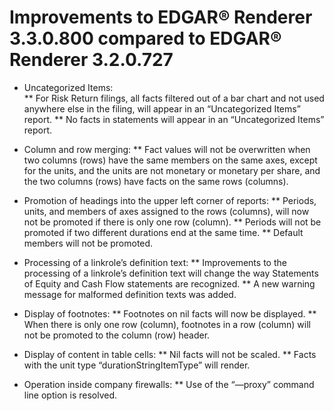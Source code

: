 # Improvements to EDGAR® Renderer 3.3.0.800 compared to EDGAR® Renderer 3.2.0.727

* Uncategorized Items:  
** For Risk Return filings, all facts filtered out of a bar chart and not used anywhere else in the filing, will appear in an “Uncategorized Items” report.
** No facts in statements will appear in an “Uncategorized Items” report.

* Column and row merging:
** Fact values will not be overwritten when two columns (rows) have the same members on the same axes, except for the units, and the units are not monetary or monetary per share, and the two columns (rows) have facts on the same rows (columns).

* Promotion of headings into the upper left corner of reports:
** Periods, units, and members of axes assigned to the rows (columns), will now not be promoted if there is only one row (column).
** Periods will not be promoted if two different durations end at the same time.
** Default members will not be promoted.

* Processing of a linkrole’s definition text:
** Improvements to the processing of a linkrole’s definition text will change the way Statements of Equity and Cash Flow statements are recognized.
** A new warning message for malformed definition texts was added.

* Display of footnotes:
** Footnotes on nil facts will now be displayed.
** When there is only one row (column), footnotes in a row (column) will not be promoted to the column (row) header.

* Display of content in table cells:
** Nil facts will not be scaled.
** Facts with the unit type “durationStringItemType” will render.

* Operation inside company firewalls:
** Use of the “—proxy” command line option is resolved.
